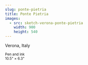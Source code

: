 ```yaml
---
slug: ponte-pietria
title: Ponte Pietria
images:
  - src: sketch-verona-ponte-pietria
    width: 900
    height: 540
---
```

Verona, Italy

<small>Pen and ink<br>10.5" × 6.3"</small>
